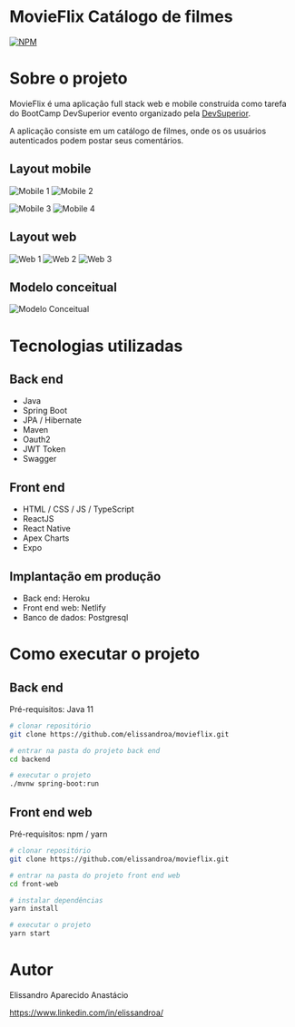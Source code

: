 # MovieFlix Catálogo de filmes
[![NPM](https://img.shields.io/npm/l/react)](https://github.com/elissandroa/movieflix/blob/main/LICENSE) 

# Sobre o projeto



MovieFlix é uma aplicação full stack web e mobile construída como tarefa do BootCamp DevSuperior evento organizado pela [DevSuperior](https://devsuperior.com "Site da DevSuperior").

A aplicação consiste em um catálogo de filmes, onde os os usuários autenticados podem postar seus comentários.

## Layout mobile
![Mobile 1](https://github.com/elissandroa/assets/blob/main/assets/movieflix-login-iphon1.png) ![Mobile 2](https://github.com/elissandroa/assets/blob/main/assets/movieflix/movieflix-iphonelogin.png)

![Mobile 3](https://github.com/elissandroa/assets/blob/main/assets/movieflix/movieflix-iphone-listagemdefilmes.png) ![Mobile 4](https://github.com/elissandroa/assets/blob/main/assets/movieflix/movieflix-iphonedetalhesdofilme.png)

## Layout web

![Web 1](https://github.com/elissandroa/assets/blob/main/assets/movieflix/movieflix-weblogin.png)
![Web 2](https://github.com/elissandroa/assets/blob/main/assets/movieflix/movieflix-webcatalogo.png)
![Web 3](https://github.com/elissandroa/assets/blob/main/assets/movieflix/movieflix-webdetalhes.png)


## Modelo conceitual
![Modelo Conceitual](https://github.com/elissandroa/assets/blob/main/assets/movieflis/modeloconceitualmovieflix.png)

# Tecnologias utilizadas
## Back end
- Java
- Spring Boot
- JPA / Hibernate
- Maven
- Oauth2
- JWT Token
- Swagger
## Front end
- HTML / CSS / JS / TypeScript
- ReactJS
- React Native
- Apex Charts
- Expo
## Implantação em produção
- Back end: Heroku
- Front end web: Netlify
- Banco de dados: Postgresql

# Como executar o projeto

## Back end
Pré-requisitos: Java 11

```bash
# clonar repositório
git clone https://github.com/elissandroa/movieflix.git

# entrar na pasta do projeto back end
cd backend

# executar o projeto
./mvnw spring-boot:run
```

## Front end web
Pré-requisitos: npm / yarn

```bash
# clonar repositório
git clone https://github.com/elissandroa/movieflix.git

# entrar na pasta do projeto front end web
cd front-web

# instalar dependências
yarn install

# executar o projeto
yarn start
```

# Autor

Elissandro Aparecido Anastácio

https://www.linkedin.com/in/elissandroa/
